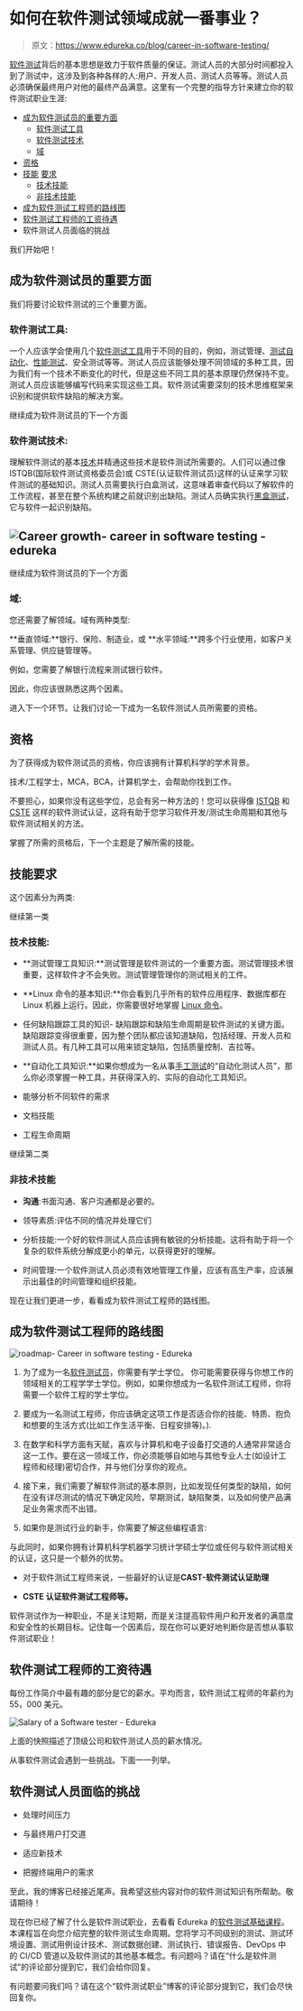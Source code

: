 # 如何在软件测试领域成就一番事业？

> 原文：<https://www.edureka.co/blog/career-in-software-testing/>

[软件测试](https://www.edureka.co/blog/software-testing-tutorial/)背后的基本思想是致力于软件质量的保证。测试人员的大部分时间都投入到了测试中，这涉及到各种各样的人:用户、开发人员、测试人员等等。测试人员必须确保最终用户对他的最终产品满意。这里有一个完整的指导方针来建立你的软件测试职业生涯:

*   [成为软件测试员的重要方面](#Importantaspectsforbecomingasoftwaretester)
    *   [软件测试工具](#Softwaretestingtools)
    *   [软件测试技术](#Softwaretestingtechniques)
    *   [域](#Domain)
*   [资格](#Qualification)
*   [技能](#Skillrequirement) [要求](#Skillrequirement)
    *   [技术技能](#Technicalskill)
    *   [非技术技能](#Non-technicalskill)
*   [成为软件测试工程师的路线图](#roadmap)
*   [软件测试工程师的工资待遇](#salary)
*   软件测试人员面临的挑战

我们开始吧！

## **成为软件测试员的重要方面**

我们将要讨论软件测试的三个重要方面。

### **软件测试工具**:

一个人应该学会使用几个[软件测试工具](https://www.edureka.co/blog/software-testing-tools/)用于不同的目的，例如，测试管理、[测试自动化](https://www.edureka.co/blog/test-automation-strategy/)、[性能测试](https://www.edureka.co/blog/performance-testing-tutorial/)、安全测试等等。测试人员应该能够处理不同领域的多种工具，因为我们有一个技术不断变化的时代，但是这些不同工具的基本原理仍然保持不变。测试人员应该能够编写代码来实现这些工具。软件测试需要深刻的技术思维框架来识别和提供软件缺陷的解决方案。

继续成为软件测试员的下一个方面

### 软件测试技术:

理解软件测试的基本[技术](https://www.edureka.co/blog/software-testing-methodologies-and-techniques/)并精通这些技术是软件测试所需要的。人们可以通过像 ISTQB(国际软件测试资格委员会)或 CSTE(认证软件测试员)这样的认证来学习软件测试的基础知识。测试人员需要执行白盒测试，这意味着审查代码以了解软件的工作流程，甚至在整个系统构建之前就识别出缺陷。测试人员确实执行[黑盒测试](https://www.edureka.co/blog/videos/implementing-blackbox-testing/)，它与软件一起识别缺陷。

## **![Career growth- career in software testing - edureka](img/b990061773be7ef577466d2079a784e8.png)**

继续成为软件测试员的下一个方面

### **域**:

您还需要了解领域。域有两种类型:

**垂直领域:**银行、保险、制造业，或 **水平领域:**跨多个行业使用，如客户关系管理、供应链管理等。

例如，您需要了解银行流程来测试银行软件。

因此，你应该很熟悉这两个因素。

进入下一个环节。让我们讨论一下成为一名软件测试人员所需要的资格。

## **资格**

为了获得成为软件测试员的资格，你应该拥有计算机科学的学术背景。

技术/工程学士，MCA，BCA，计算机学士，会帮助你找到工作。

不要担心，如果你没有这些学位，总会有另一种方法的！您可以获得像 [ISTQB](https://www.guru99.com/istqb.html) 和 [CSTE](https://www.guru99.com/qai-cste-guide-exam-pattern.html) 这样的软件测试认证，这将有助于您学习软件开发/测试生命周期和其他与软件测试相关的方法。

掌握了所需的资格后，下一个主题是了解所需的技能。

## **技能要求**

这个因素分为两类:

继续第一类

### **技术技能**:

*   **测试管理工具知识:**测试管理是软件测试的一个重要方面。测试管理技术很重要，这样软件才不会失败。测试管理管理你的测试相关的工件。

*   **Linux 命令的基本知识:**你会看到几乎所有的软件应用程序、数据库都在 Linux 机器上运行。因此，你需要很好地掌握 [Linux 命令](https://www.edureka.co/blog/linux-commands/)。

*   任何缺陷跟踪工具的知识- 缺陷跟踪和缺陷生命周期是软件测试的关键方面。缺陷跟踪变得很重要，因为整个团队都应该知道缺陷，包括经理、开发人员和测试人员。有几种工具可以用来锁定缺陷，包括质量控制、吉拉等。

*   **自动化工具知识:**如果你想成为一名从事[手工测试](https://www.edureka.co/blog/what-is-manual-testing/)的“自动化测试人员”，那么你必须掌握一种工具，并获得深入的、实际的自动化工具知识。

*   能够分析不同软件的需求

*   文档技能

*   工程生命周期

继续第二类

### **非技术技能**

*   **沟通**:书面沟通、客户沟通都是必要的。

*   领导素质:评估不同的情况并处理它们

*   分析技能:一个好的软件测试人员应该拥有敏锐的分析技能。这将有助于将一个复杂的软件系统分解成更小的单元，以获得更好的理解。

*   时间管理:一个软件测试人员必须有效地管理工作量，应该有高生产率，应该展示出最佳的时间管理和组织技能。

现在让我们更进一步，看看成为软件测试工程师的路线图。

## **成为软件测试工程师的路线图**

![roadmap- Career in software testing - Edureka](img/8172649f189e4bd2498c3b9a9d5f8a54.png)

1.  为了成为一名[软件测试员](https://www.edureka.co/blog/software-testing-strategies/)，你需要有学士学位。 你可能需要获得与你想工作的领域相关的工程学学士学位。例如，如果你想成为一名软件测试工程师，你将需要一个软件工程的学士学位。

2.  要成为一名测试工程师，你应该确定这项工作是否适合你的技能、特质、抱负和想要的生活方式(比如工作生活平衡、日程安排等)。).

3.  在数学和科学方面有天赋，喜欢与计算机和电子设备打交道的人通常非常适合这一工作。要在这一领域工作，你必须能够自如地与其他专业人士(如设计工程师和经理)密切合作，并与他们分享你的观点。

4.  接下来，我们需要了解软件测试的基本原则，比如发现任何类型的缺陷，如何在没有详尽测试的情况下确定风险，早期测试，缺陷聚类，以及如何使产品满足业务需求而不出错。

5.  如果你是测试行业的新手，你需要了解这些编程语言:

与此同时，如果你拥有计算机科学机器学习统计学硕士学位或任何与软件测试相关的认证，这只是一个额外的优势。

*   对于软件测试工程师来说，一些最好的认证是**CAST-软件测试认证助理**

*   **CSTE 认证软件测试工程师等。**

软件测试作为一种职业，不是关注短期，而是关注提高软件用户和开发者的满意度和安全性的长期目标。记住每一个因素后，现在你可以更好地判断你是否想从事软件测试职业！

## **软件测试工程师的工资待遇**

每份工作简介中最有趣的部分是它的薪水。平均而言，软件测试工程师的年薪约为 55，000 美元。

![Salary of a Software tester - Edureka](img/67b9c35d32fe8000ef9979efda5dfa93.png)

上面的快照描述了顶级公司和软件测试人员的薪水情况。

从事软件测试会遇到一些挑战。下面一一列举。

## 软件测试人员面临的挑战

*   处理时间压力

*   与最终用户打交道

*   适应新技术

*   把握终端用户的需求

至此，我的博客已经接近尾声。我希望这些内容对你的软件测试知识有所帮助。敬请期待！

现在你已经了解了什么是软件测试职业，去看看 Edureka 的[软件测试基础课程](https://www.edureka.co/software-testing-fundamentals-training)。本课程旨在向您介绍完整的软件测试生命周期。您将学习不同级别的测试、测试环境设置、测试用例设计技术、测试数据创建、测试执行、错误报告、DevOps 中的 CI/CD 管道以及软件测试的其他基本概念。有问题吗？请在“什么是软件测试”的评论部分提到它，我们会给你回复。

有问题要问我们吗？请在这个“软件测试职业”博客的评论部分提到它，我们会尽快回复你。